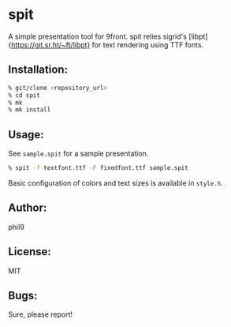 spit
====
A simple presentation tool for 9front.
spit relies sigrid's [libpt]{https://git.sr.ht/~ft/libpt} for text rendering using TTF fonts.

Installation:
-------------
```sh
% git/clone <repository_url>
% cd spit
% mk
% mk install
```

Usage:
------
See `sample.spit` for a sample presentation.
```sh
% spit -f textfont.ttf -F fixedfont.ttf sample.spit
```

Basic configuration of colors and text sizes is available in `style.h`.

Author:
-------
phil9

License:
--------
MIT

Bugs:
-----
Sure, please report!

